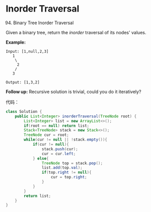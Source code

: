 # Inorder Traversal

94. Binary Tree Inorder Traversal

Given a binary tree, return the _inorder_ traversal of its nodes' values.

**Example:**

```text
Input: [1,null,2,3]
   1
    \
     2
    /
   3

Output: [1,3,2]
```

**Follow up:** Recursive solution is trivial, could you do it iteratively?

代码：

```java
class Solution {
    public List<Integer> inorderTraversal(TreeNode root) {
        List<Integer> list = new ArrayList<>();
        if(root == null) return list;
        Stack<TreeNode> stack = new Stack<>();
        TreeNode cur = root;
        while(cur != null || !stack.empty()){
            if(cur != null){
                stack.push(cur);
                cur = cur.left;
            } else{
                TreeNode top = stack.pop();
                list.add(top.val);
                if(top.right != null){
                    cur = top.right;
                }
            }
        }
        return list;
    }
}
```

